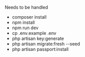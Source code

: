 Needs to be handled

- composer install
- npm install 
- npm run dev
- cp .env.example .env
- php artisan key:generate
- php artisan migrate:fresh --seed
- php artisan passport:install
